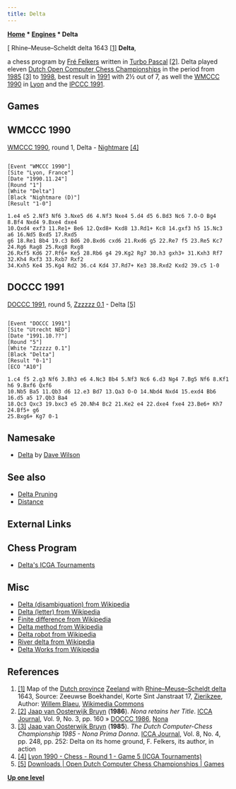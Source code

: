 ```yaml
---
title: Delta
---
```

**[Home](Home "Home") * [Engines](Engines "Engines") * Delta**

\[ Rhine–Meuse–Scheldt delta 1643 <a id="cite-note-1" href="#cite-ref-1">[1]</a>
**Delta**,

a chess program by [Fré Felkers](Fr%C3%A9_Felkers "Fré Felkers") written in [Turbo Pascal](Pascal#TurboPascal "Pascal") <a id="cite-note-2" href="#cite-ref-2">[2]</a>. Delta played eleven [Dutch Open Computer Chess Championships](Dutch_Open_Computer_Chess_Championship "Dutch Open Computer Chess Championship") in the period from [1985](DOCCC_1985 "DOCCC 1985") <a id="cite-note-3" href="#cite-ref-3">[3]</a> to [1998](DOCCC_1998 "DOCCC 1998"), best result in [1991](DOCCC_1991 "DOCCC 1991") with 2½ out of 7, as well the [WMCCC 1990](WMCCC_1990 "WMCCC 1990") in [Lyon](https://en.wikipedia.org/wiki/Lyon) and the [IPCCC 1991](IPCCC_1991 "IPCCC 1991").

## Games

## WMCCC 1990

[WMCCC 1990](WMCCC_1990 "WMCCC 1990"), round 1, Delta - [Nightmare](Nightmare_GER "Nightmare GER") <a id="cite-note-4" href="#cite-ref-4">[4]</a>

```

[Event "WMCCC 1990"]
[Site "Lyon, France"]
[Date "1990.11.24"]
[Round "1"]
[White "Delta"]
[Black "Nightmare (D)"]
[Result "1-0"]

1.e4 e5 2.Nf3 Nf6 3.Nxe5 d6 4.Nf3 Nxe4 5.d4 d5 6.Bd3 Nc6 7.O-O Bg4 8.Bf4 Nxd4 9.Bxe4 dxe4 
10.Qxd4 exf3 11.Re1+ Be6 12.Qxd8+ Kxd8 13.Rd1+ Kc8 14.gxf3 h5 15.Nc3 a6 16.Nd5 Bxd5 17.Rxd5 
g6 18.Re1 Bb4 19.c3 Bd6 20.Bxd6 cxd6 21.Rxd6 g5 22.Re7 f5 23.Re5 Kc7 24.Rg6 Rag8 25.Rxg8 Rxg8 
26.Rxf5 Kd6 27.Rf6+ Ke5 28.Rb6 g4 29.Kg2 Rg7 30.h3 gxh3+ 31.Kxh3 Rf7 32.Kh4 Rxf3 33.Rxb7 Rxf2 
34.Kxh5 Ke4 35.Kg4 Rd2 36.c4 Kd4 37.Rd7+ Ke3 38.Rxd2 Kxd2 39.c5 1-0

```

## DOCCC 1991

[DOCCC 1991](DOCCC_1991 "DOCCC 1991"), round 5, [Zzzzzz 0.1](Zzzzzz "Zzzzzz") - Delta <a id="cite-note-5" href="#cite-ref-5">[5]</a>

```

[Event "DOCCC 1991"]
[Site "Utrecht NED"]
[Date "1991.10.??"]
[Round "5"]
[White "Zzzzzz 0.1"]
[Black "Delta"]
[Result "0-1"]
[ECO "A10"]

1.c4 f5 2.g3 Nf6 3.Bh3 e6 4.Nc3 Bb4 5.Nf3 Nc6 6.d3 Ng4 7.Bg5 Nf6 8.Kf1 h6 9.Bxf6 Qxf6 
10.Nb5 Ba5 11.Qb3 d6 12.e3 Bd7 13.Qa3 O-O 14.Nbd4 Nxd4 15.exd4 Bb6 16.d5 a5 17.Qb3 Ba4 
18.Qc3 Qxc3 19.bxc3 e5 20.Nh4 Bc2 21.Ke2 e4 22.dxe4 fxe4 23.Be6+ Kh7 24.Bf5+ g6 
25.Bxg6+ Kg7 0-1

```

## Namesake

- [Delta](</Delta_(GB)> "Delta (GB)") by [Dave Wilson](Dave_Wilson "Dave Wilson")

## See also

- [Delta Pruning](Delta_Pruning "Delta Pruning")
- [Distance](Distance "Distance")

## External Links

## Chess Program

- [Delta's ICGA Tournaments](https://www.game-ai-forum.org/icga-tournaments/program.php?id=345)

## Misc

- [Delta (disambiguation) from Wikipedia](https://en.wikipedia.org/wiki/Delta)
- [Delta (letter) from Wikipedia](https://en.wikipedia.org/wiki/Delta_%28letter%29)
- [Finite difference from Wikipedia](https://en.wikipedia.org/wiki/Finite_difference)
- [Delta method from Wikipedia](https://en.wikipedia.org/wiki/Delta_method)
- [Delta robot from Wikipedia](https://en.wikipedia.org/wiki/Delta_robot)
- [River delta from Wikipedia](https://en.wikipedia.org/wiki/River_delta)
- [Delta Works from Wikipedia](https://en.wikipedia.org/wiki/Delta_Works)

## References

1. <a id="cite-ref-1" href="#cite-note-1">[1]</a> Map of the [Dutch province](https://en.wikipedia.org/wiki/Provinces_of_the_Netherlands) [Zeeland](https://en.wikipedia.org/wiki/Zeeland) with [Rhine–Meuse–Scheldt delta](https://en.wikipedia.org/wiki/Rhine%E2%80%93Meuse%E2%80%93Scheldt_delta) 1643, Source: Zeeuwse Boekhandel, Korte Sint Janstraat 17, [Zierikzee](https://en.wikipedia.org/wiki/Zierikzee), Author: [Willem Blaeu](https://en.wikipedia.org/wiki/Willem_Blaeu), [Wikimedia Commons](https://en.wikipedia.org/wiki/Wikimedia_Commons)
1. <a id="cite-ref-2" href="#cite-note-2">[2]</a> [Jaap van Oosterwijk Bruyn](Jaap_van_Oosterwijk_Bruyn "Jaap van Oosterwijk Bruyn") (**1986**). *Nona retains her Title*. [ICCA Journal](ICGA_Journal "ICGA Journal"), Vol. 9, No. 3, pp. 160 » [DOCCC 1986](DOCCC_1986 "DOCCC 1986"), [Nona](Nona "Nona")
1. <a id="cite-ref-3" href="#cite-note-3">[3]</a> [Jaap van Oosterwijk Bruyn](Jaap_van_Oosterwijk_Bruyn "Jaap van Oosterwijk Bruyn") (**1985**). *The Dutch Computer-Chess Championship 1985 - Nona Prima Donna*. [ICCA Journal](ICGA_Journal "ICGA Journal"), Vol. 8, No. 4, pp. 248, pp. 252: Delta on its home ground, F. Felkers, its author, in action
1. <a id="cite-ref-4" href="#cite-note-4">[4]</a> [Lyon 1990 - Chess - Round 1 - Game 5 (ICGA Tournaments)](https://www.game-ai-forum.org/icga-tournaments/round.php?tournament=60&round=1&id=5)
1. <a id="cite-ref-5" href="#cite-note-5">[5]</a> [Downloads | Open Dutch Computer Chess Championships | Games](http://www.csvn.nl/index.php?option=com_docman&task=cat_view&gid=37&Itemid=26&lang=en&limitstart=20)

**[Up one level](Engines "Engines")**

